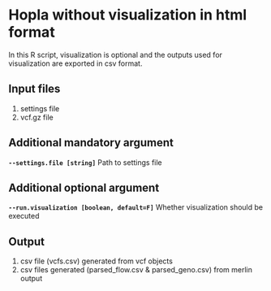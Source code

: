 # Hopla without visualization in html format

In this R script, visualization is optional and the outputs used for visualization are exported in csv format.

## Input files

1. settings file
2. vcf.gz file

## Additional mandatory argument

**`--settings.file [string]`** Path to settings file

## Additional optional argument

**`--run.visualization [boolean, default=F]`** Whether visualization should be executed

## Output

1. csv file (vcfs.csv) generated from vcf objects
2. csv files generated (parsed_flow.csv & parsed_geno.csv) from merlin output
